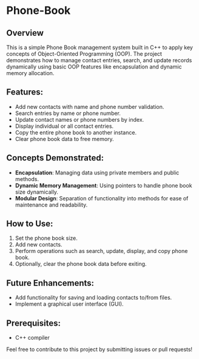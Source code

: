 # Phone-Book
## Overview
This is a simple Phone Book management system built in C++ to apply key concepts of Object-Oriented Programming (OOP). The project demonstrates how to manage contact entries, search, and update records dynamically using basic OOP features like encapsulation and dynamic memory allocation.

## Features:
- Add new contacts with name and phone number validation.
- Search entries by name or phone number.
- Update contact names or phone numbers by index.
- Display individual or all contact entries.
- Copy the entire phone book to another instance.
- Clear phone book data to free memory.

## Concepts Demonstrated:
- **Encapsulation**: Managing data using private members and public methods.
- **Dynamic Memory Management**: Using pointers to handle phone book size dynamically.
- **Modular Design**: Separation of functionality into methods for ease of maintenance and readability.

## How to Use:
1. Set the phone book size.
2. Add new contacts.
3. Perform operations such as search, update, display, and copy phone book.
4. Optionally, clear the phone book data before exiting.

## Future Enhancements:
- Add functionality for saving and loading contacts to/from files.
- Implement a graphical user interface (GUI).

## Prerequisites:
- C++ compiler

Feel free to contribute to this project by submitting issues or pull requests!
